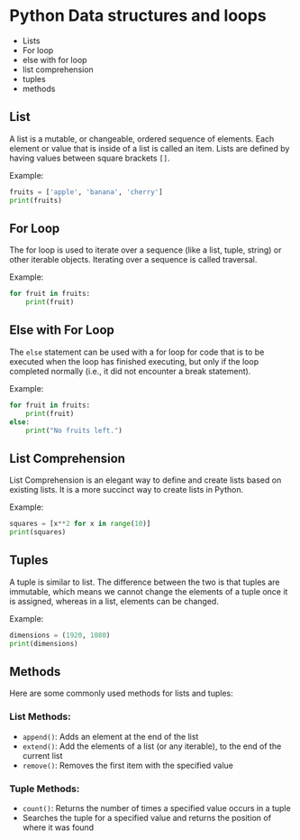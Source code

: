 # Python Data structures and loops

* Lists
* For loop
* else with for loop
* list comprehension
* tuples
* methods

## List

A list is a mutable, or changeable, ordered sequence of elements. Each element or value that is inside of a list is called an item. Lists are defined by having values between square brackets `[]`.

Example:
```python
fruits = ['apple', 'banana', 'cherry']
print(fruits)
```

## For Loop

The for loop is used to iterate over a sequence (like a list, tuple, string) or other iterable objects. Iterating over a sequence is called traversal.

Example:
```python
for fruit in fruits:
    print(fruit)
```

## Else with For Loop

The `else` statement can be used with a for loop for code that is to be executed when the loop has finished executing, but only if the loop completed normally (i.e., it did not encounter a break statement).

Example:
```python
for fruit in fruits:
    print(fruit)
else:
    print("No fruits left.")
```

## List Comprehension

List Comprehension is an elegant way to define and create lists based on existing lists. It is a more succinct way to create lists in Python.

Example:
```python
squares = [x**2 for x in range(10)]
print(squares)
```

## Tuples

A tuple is similar to list. The difference between the two is that tuples are immutable, which means we cannot change the elements of a tuple once it is assigned, whereas in a list, elements can be changed.

Example:
```python
dimensions = (1920, 1080)
print(dimensions)
```

## Methods

Here are some commonly used methods for lists and tuples:

### List Methods:
* `append()`: Adds an element at the end of the list
* `extend()`: Add the elements of a list (or any iterable), to the end of the current list
* `remove()`: Removes the first item with the specified value

### Tuple Methods:
* `count()`: Returns the number of times a specified value occurs in a tuple
* Searches the tuple for a specified value and returns the position of where it was found
